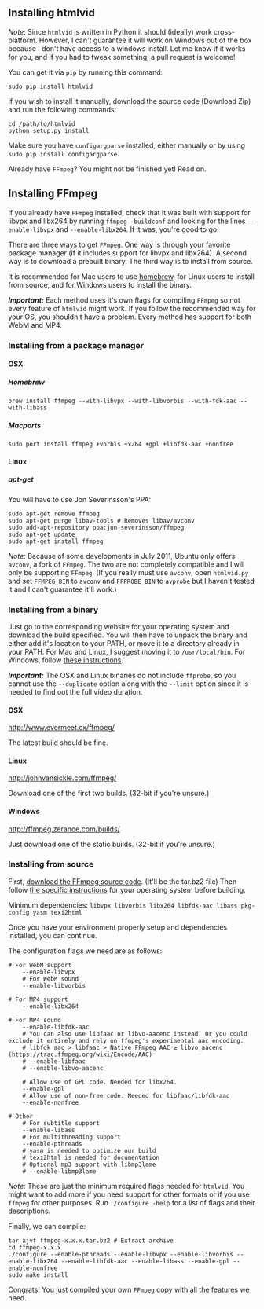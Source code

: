 ## Installing htmlvid

*Note*: Since `htmlvid` is written in Python it should (ideally) work cross-platform. However, I can't guarantee it will work on Windows out of the box because I don't have access to a windows install. Let me know if it works for you, and if you had to tweak something, a pull request is welcome!

You can get it via `pip` by running this command:

    sudo pip install htmlvid

If you wish to install it manually, download the source code (Download Zip) and run the following commands:

    cd /path/to/htmlvid
    python setup.py install

Make sure you have `configargparse` installed, either manually or by using `sudo pip install configargparse`.

Already have `FFmpeg`? You might not be finished yet! Read on.

## Installing FFmpeg

If you already have `FFmpeg` installed, check that it was built with support for  libvpx and libx264 by running `ffmpeg -buildconf` and looking for the lines `--enable-libvpx` and `--enable-libx264`. If it was, you're good to go.

There are three ways to get `FFmpeg`. One way is through your favorite package manager (if it includes support for libvpx and libx264). A second way is to download a prebuilt binary. The third way is to install from source.

It is recommended for Mac users to use [homebrew](http://brew.sh/), for Linux users to install from source, and for Windows users to install the binary.

***Important:*** Each method uses it's own flags for compiling `FFmpeg` so not every feature of `htmlvid` might work. If you follow the recommended way for your OS, you shouldn't have a problem. Every method has support for both WebM and MP4.

### Installing from a package manager

#### OSX

##### Homebrew

    brew install ffmpeg --with-libvpx --with-libvorbis --with-fdk-aac --with-libass

##### Macports

    sudo port install ffmpeg +vorbis +x264 +gpl +libfdk-aac +nonfree

#### Linux

##### apt-get

You will have to use Jon Severinsson's PPA:

    sudo apt-get remove ffmpeg
    sudo apt-get purge libav-tools # Removes libav/avconv
    sudo add-apt-repository ppa:jon-severinsson/ffmpeg
    sudo apt-get update
    sudo apt-get install ffmpeg

*Note:* Because of some developments in July 2011, Ubuntu only offers `avconv`, a fork of `FFmpeg`. The two are not completely compatible and I will only be supporting `FFmpeg`. (If you really must use `avconv`, open `htmlvid.py` and set `FFMPEG_BIN` to `avconv` and `FFPROBE_BIN` to `avprobe` but I haven't tested it and I can't guarantee it'll work.)

### Installing from a binary

Just go to the corresponding website for your operating system and download the build specified. You will then have to unpack the binary and either add it's location to your PATH, or move it to a directory already in your PATH. For Mac and Linux, I suggest moving it to `/usr/local/bin`. For Windows, follow [these instructions](http://www.wikihow.com/Install-FFmpeg-on-Windows#Enabling_FFmpeg_in_the_Command_Line_sub).

***Important:*** The OSX and Linux binaries do not include `ffprobe`, so you cannot use the `--duplicate` option along with the `--limit` option since it is needed to find out the full video duration.

#### OSX

http://www.evermeet.cx/ffmpeg/

The latest build should be fine.

#### Linux

http://johnvansickle.com/ffmpeg/

Download one of the first two builds. (32-bit if you're unsure.)

#### Windows

http://ffmpeg.zeranoe.com/builds/

Just download one of the static builds. (32-bit if you're unsure.)

### Installing from source

First, [download the FFmpeg source code](https://www.ffmpeg.org/download.html). (It'll be the tar.bz2 file) Then follow [the specific instructions](http://trac.ffmpeg.org/wiki/CompilationGuide) for your operating system before building.

Minimum dependencies: `libvpx libvorbis libx264 libfdk-aac libass pkg-config yasm texi2html`

Once you have your environment properly setup and dependencies installed, you can continue.

The configuration flags we need are as follows:

    # For WebM support
        --enable-libvpx
        # For WebM sound
        --enable-libvorbis

    # For MP4 support
        --enable-libx264

    # For MP4 sound
        --enable-libfdk-aac
        # You can also use libfaac or libvo-aacenc instead. Or you could exclude it entirely and rely on ffmpeg's experimental aac encoding.
        # libfdk_aac > libfaac > Native FFmpeg AAC ≥ libvo_aacenc (https://trac.ffmpeg.org/wiki/Encode/AAC)
        # --enable-libfaac
        # --enable-libvo-aacenc

        # Allow use of GPL code. Needed for libx264.
        --enable-gpl
        # Allow use of non-free code. Needed for libfaac/libfdk-aac
        --enable-nonfree

    # Other
        # For subtitle support
        --enable-libass
        # For multithreading support
        --enable-pthreads
        # yasm is needed to optimize our build
        # texi2html is needed for documentation
        # Optional mp3 support with libmp3lame
        # --enable-libmp3lame

*Note:* These are just the minimum required flags needed for `htmlvid`. You might want to add more if you need support for other formats or if you use `ffmpeg` for other purposes. Run `./configure -help` for  a list of flags and their descriptions.

Finally, we can compile:

    tar xjvf ffmpeg-x.x.x.tar.bz2 # Extract archive
    cd ffmpeg-x.x.x
    ./configure --enable-pthreads --enable-libvpx --enable-libvorbis --enable-libx264 --enable-libfdk-aac --enable-libass --enable-gpl --enable-nonfree
    sudo make install

Congrats! You just compiled your own `FFmpeg` copy with all the features we need.

